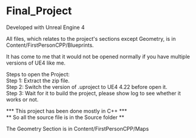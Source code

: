 # Final_Project

Developed with Unreal Engine 4

All files, which relates to the project's sections except Geometry, is in Content/FirstPersonCPP/Blueprints.

It has come to me that it would not be opened normally if you have multiple versions of UE4 like me.

Steps to open the Project: <br />
Step 1: Extract the zip file. <br />
Step 2: Switch the version of .uproject to UE4 4.22 before open it. <br />
Step 3: Wait for it to build the project, please show log to see whether it works or not. <br />


  *** This project has been done mostly in C++ *** <br />
** So all the source file is in the Source folder ** 

The Geometry Section is in Content/FirstPersonCPP/Maps
